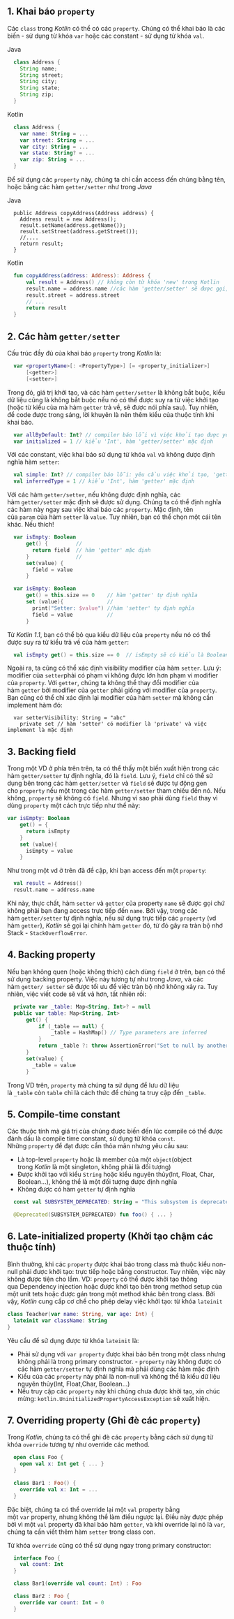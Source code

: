 1\. Khai báo `property`
-----------------------

Các `class` trong *Kotlin* có thể có các `property`. Chúng có thể khai báo là các biến - sử dụng từ khóa `var` hoặc các constant - sử dụng từ khóa `val`.

Java

```java
  class Address {
    String name;
    String street;
    String city;
    String state;
    String zip;
  }

```

Kotlin

```kotlin
  class Address {
    var name: String = ...
    var street: String = ...
    var city: String = ...
    var state: String? = ...
    var zip: String = ...
  }

```

Để sử dụng các `property` này, chúng ta chỉ cần access đến chúng bằng tên, hoặc bằng các hàm `getter/setter` như trong *Java*

Java

```
  public Address copyAddress(Address address) {
    Address result = new Address();
    result.setName(address.getName());
    result.setStreet(address.getStreet());
    //....
    return result;
  }

```

Kotlin

```kotlin
  fun copyAddress(address: Address): Address {
      val result = Address() // không còn từ khóa 'new' trong Kotlin
      result.name = address.name //các hàm 'getter/setter' sẽ được gọi, dù nhìn trông như bạn đang truy cập trực tiếp vào 'property'
      result.street = address.street
      // ...
      return result
  }

```

2\. Các hàm `getter/setter`
----------------------------------------------------------------------------------------------------------------------------------

Cấu trúc đầy đủ của khai báo `property` trong *Kotlin* là:

```kotlin
  var <propertyName>[: <PropertyType>] [= <property_initializer>]
      [<getter>]
      [<setter>]

```

Trong đó, giá trị khởi tạo, và các hàm `getter/setter` là không bắt buộc, kiểu dữ liệu cũng là không bắt buộc nếu nó có thể được suy ra từ việc khởi tạo (hoặc từ kiểu của mà hàm `getter` trả về, sẽ được nói phía sau). Tuy nhiên, để code được trong sáng, lời khuyên là nên thêm kiểu của thuộc tính khi khai báo.

```kotlin
  var allByDefault: Int? // compiler báo lỗi vì việc khởi tạo được yêu cầu, các hàm 'getter/setter' mặc định được chỉ định
  var initialized = 1 // kiểu 'Int', hàm 'getter/setter' mặc định

```

Với các constant, việc khai báo sử dụng từ khóa `val` và không được định nghĩa hàm `setter`:

```kotlin
  val simple: Int? // compiler báo lỗi: yêu cầu việc khởi tạo, 'getter' mặc định
  val inferredType = 1 // kiểu 'Int', hàm 'getter' mặc định

```

Với các hàm `getter/setter`, nếu không được định nghĩa, các hàm `getter/setter` mặc định sẽ được sử dụng. Chúng ta có thể định nghĩa các hàm này ngay sau việc khai báo các `property`. Mặc định, tên của `param` của hàm `setter` là `value`. Tuy nhiên, bạn có thể chọn một cái tên khác. Nếu thích!

```kotlin
  var isEmpty: Boolean
      get() {         //
        return field  // hàm 'getter' mặc định
      }               //
      set(value) {
        field = value
      }

  var isEmpty: Boolean
      get() = this.size == 0    // hàm 'getter' tự định nghĩa
      set (value){              //
        print("Setter: $value") //hàm 'setter' tự định nghĩa
        field = value           //
      }

```

Từ *Kotlin 1.1*, bạn có thể bỏ qua kiểu dữ liệu của `property` nếu nó có thể được suy ra từ kiểu trả về của hàm `getter`:

```kotlin
  val isEmpty get() = this.size == 0  // isEmpty sẽ có kiểu là Boolean

```

Ngoài ra, ta cũng có thể xác định visibility modifier của hàm `setter`. Lưu ý: modifier của `setter`phải có phạm vi không được lớn hơn phạm vi modifier của `property`. Với `getter`, chúng ta không thể thay đổi modifier của hàm `getter` bởi modifier của `getter` phải giống với modifier của `property`. Bạn cũng có thể chỉ xác định lại modifier của hàm `setter` mà không cần implement hàm đó:

```
  var setterVisibility: String = "abc"
    private set // hàm 'setter' có modifier là 'private' và việc implement là mặc định

```

3\. Backing field
-------------------------------------------------------------------------------------------------------

Trong một VD ở phía trên trên, ta có thể thấy một biến xuất hiện trong các hàm `getter/setter` tự định nghĩa, đó là `field`. Lưu ý, `field` chỉ có thể sử dụng bên trong các hàm `getter/setter` và `field` sẽ được tự động gen cho `property` nếu một trong các hàm `getter/setter` tham chiếu đến nó. Nếu không, `property` sẽ không có `field`. Nhưng vì sao phải dùng `field` thay vì dùng `property` một cách trực tiếp như thế này:

```kotlin
var isEmpty: Boolean
    get() = {
      return isEmpty
    }
    set (value){
      isEmpty = value
    }

```

Như trong một vd ở trên đã đề cập, khi bạn access đến một `property`:

```kotlin
  val result = Address()
  result.name = address.name

```

Khi này, thực chất, hàm `setter` và `getter` của property `name` sẽ được gọi chứ không phải bạn đang access trực tiếp đến `name`. Bởi vậy, trong các hàm `getter/setter` tự định nghĩa, nếu sử dụng trực tiếp các `property` (vd hàm `getter`), *Kotlin* sẽ gọi lại chính hàm `getter` đó, từ đó gây ra tràn bộ nhớ Stack - `StackOverflowError`.

4\. Backing property
-------------------------------------------------------------------------------------------------------------

Nếu bạn không quen (hoặc không thích) cách dùng `field` ở trên, bạn có thể sử dụng backing property. Việc này tương tự như trong *Java*, và các hàm `getter/ setter` sẽ được tối ưu để việc tràn bộ nhớ không xảy ra. Tuy nhiên, việc viết code sẽ vất vả hơn, tất nhiên rồi:

```kotlin
  private var _table: Map<String, Int>? = null
  public var table: Map<String, Int>
      get() {
          if (_table == null) {
              _table = HashMap() // Type parameters are inferred
          }
          return _table ?: throw AssertionError("Set to null by another thread")
      }
      set(value) {
        _table = value
      }

```

Trong VD trên, `property` mà chúng ta sử dụng để lưu dữ liệu là `_table` còn `table` chỉ là cách thức để chúng ta truy cập đến `_table`.

5\. Compile-time constant
-----------------------------------------------------------------------------------------------------------------------

Các thuộc tính mà giá trị của chúng được biến đến lúc compile có thể được đánh dấu là compile time constant, sử dụng từ khóa `const`. Những `property` để đạt được cần thỏa mãn nhưng yêu cầu sau:

-   Là top-level `property` hoặc là member của một `object`(object trong *Kotlin* là một singleton, không phải là đối tượng)
-   Được khởi tạo với kiểu `String` hoặc kiểu nguyên thủy(Int, Float, Char, Boolean...), không thể là một đối tượng được định nghĩa
-   Không được có hàm `getter` tự định nghĩa

```kotlin
  const val SUBSYSTEM_DEPRECATED: String = "This subsystem is deprecated"

  @Deprecated(SUBSYSTEM_DEPRECATED) fun foo() { ... }

```

6\. Late-initialized property (Khởi tạo chậm các thuộc tính)
-------------------------------------------------------------------------------------------------------------------------------------------------------------------------------------------------------------------------------------

Bình thường, khi các `property` được khai báo trong class mà thuộc kiểu non-null phải được khởi tạo: trực tiếp hoặc bằng constructor. Tuy nhiên, việc này không được tiện cho lắm. VD: `property` có thể được khởi tạo thông qua Dependency injection hoặc được khởi tạo bên trong method setup của một unit tets hoặc được gán trong một method khác bên trong class. Bởi vậy, *Kotlin* cung cấp cơ chế cho phép delay việc khởi tạo: từ khóa `lateinit`

```kotlin
class Teacher(var name: String, var age: Int) {
  lateinit var className: String
}

```

Yêu cầu để sử dụng được từ khóa `lateinit` là:

-   Phải sử dụng với `var property` được khai báo bên trong một class nhưng không phải là trong primary constructor. - `property` này không được có các hàm `getter/setter` tự định nghĩa mà phải dùng các hàm mặc định
-   Kiểu của các `property` này phải là non-null và không thể là kiểu dữ liệu nguyên thủy(Int, Float,Char, Boolean...)
-   Nếu truy cập các `property` này khi chúng chưa được khởi tạo, xin chúc mừng: `kotlin.UninitializedPropertyAccessException` sẽ xuất hiện.

7\. Overriding property (Ghi đè các `property`)
------------------------------------------------------------------------------------------------------------------------------------------------------------------------------

Trong *Kotlin*, chúng ta có thể ghi đè các `property` bằng cách sử dụng từ khóa `override` tương tự như override các method.

```kotlin
  open class Foo {
    open val x: Int get { ... }
  }

  class Bar1 : Foo() {
    override val x: Int = ...
  }

```

Đặc biệt, chúng ta có thể override lại một `val` property bằng một `var` property, nhưng không thể làm điều ngược lại. Điều này được phép bởi vì một `val` property đã khai báo hàm `getter`, và khi override lại nó là `var`, chúng ta cần viết thêm hàm `setter` trong class con.

Từ khóa `override` cũng có thể sử dụng ngay trong primary constructor:

```kotlin
  interface Foo {
    val count: Int
  }

  class Bar1(override val count: Int) : Foo

  class Bar2 : Foo {
    override var count: Int = 0
  }
```